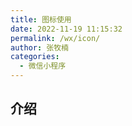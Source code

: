 ```yaml
---
title: 图标使用
date: 2022-11-19 11:15:32
permalink: /wx/icon/
author: 张牧楠
categories: 
  - 微信小程序
---
```


## 介绍
